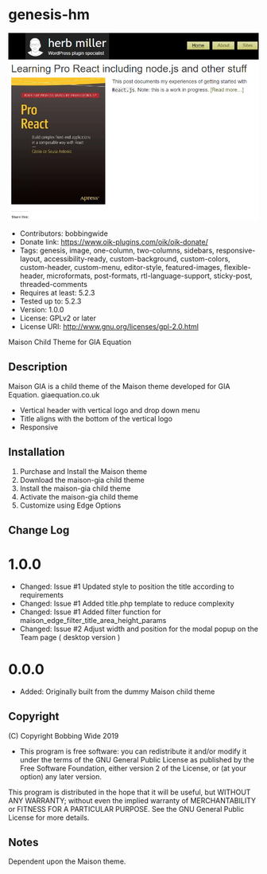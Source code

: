 # genesis-hm 
![screenshot](https://raw.githubusercontent.com/bobbingwide/genesis-hm/master/screenshot.png)
* Contributors: bobbingwide
* Donate link: https://www.oik-plugins.com/oik/oik-donate/
* Tags: genesis, image, one-column, two-columns, sidebars, responsive-layout, accessibility-ready, custom-background, custom-colors, custom-header, custom-menu, editor-style, featured-images, flexible-header, microformats, post-formats, rtl-language-support, sticky-post, threaded-comments
* Requires at least: 5.2.3
* Tested up to: 5.2.3
* Version: 1.0.0
* License: GPLv2 or later
* License URI: http://www.gnu.org/licenses/gpl-2.0.html

Maison Child Theme for GIA Equation

## Description 
Maison GIA is a child theme of the Maison theme developed for GIA Equation. giaequation.co.uk

- Vertical header with vertical logo and drop down menu
- Title aligns with the bottom of the vertical logo
- Responsive

## Installation 

1. Purchase and Install the Maison theme
2. Download the maison-gia child theme
3. Install the maison-gia child theme
4. Activate the maison-gia child theme
5. Customize using Edge Options


## Change Log 
# 1.0.0 
* Changed: Issue #1 Updated style to position the title according to requirements
* Changed: Issue #1 Added title.php template to reduce complexity
* Changed: Issue #1 Added filter function for maison_edge_filter_title_area_height_params
* Changed: Issue #2 Adjust width and position for the modal popup on the Team page ( desktop version )

# 0.0.0 
* Added: Originally built from the dummy Maison child theme

## Copyright 

(C) Copyright Bobbing Wide 2019


* This program is free software: you can redistribute it and/or modify
it under the terms of the GNU General Public License as published by
the Free Software Foundation, either version 2 of the License, or
(at your option) any later version.

This program is distributed in the hope that it will be useful,
but WITHOUT ANY WARRANTY; without even the implied warranty of
MERCHANTABILITY or FITNESS FOR A PARTICULAR PURPOSE. See the
GNU General Public License for more details.



## Notes 
Dependent upon the Maison theme.






